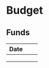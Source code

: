 # Budget

## Funds



| Date |   |   |
| ---- | - | - |
|      |   |   |
|      |   |   |
|      |   |   |
